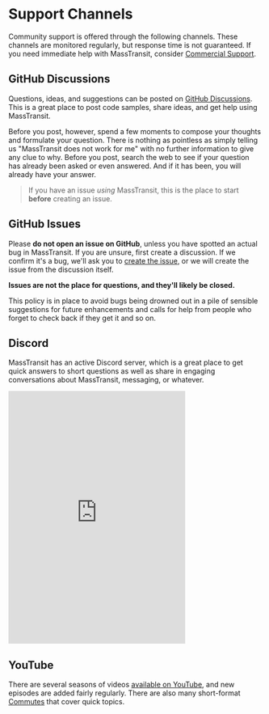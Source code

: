 # Support Channels

Community support is offered through the following channels. These channels are monitored regularly, but response time is not guaranteed. If you need immediate help with MassTransit, consider [Commercial Support](/support).

## GitHub Discussions

Questions, ideas, and suggestions can be posted on [GitHub Discussions](https://github.com/MassTransit/MassTransit/discussions). This is a great place to post code samples, share ideas, and get help using MassTransit. 

Before you post, however, spend a few moments to compose your thoughts and formulate your question. There is nothing as pointless as simply telling us "MassTransit does not work for me" with no further information to give any clue to why. Before you post, search the web to see if your question has already been asked or even answered. And if it has been, you will already have your answer.

> If you have an issue _using_ MassTransit, this is the place to start **before** creating an issue.

## GitHub Issues

Please **do not open an issue on GitHub**, unless you have spotted an actual bug in MassTransit. If you are unsure, first create a discussion. If we confirm it's a bug, we'll ask you to [create the issue][3], or we will create the issue from the discussion itself.

**Issues are not the place for questions, and they'll likely be closed.**

This policy is in place to avoid bugs being drowned out in a pile of sensible suggestions for future enhancements and calls for help from people who forget to check back if they get it and so on.

## Discord

MassTransit has an active Discord server, which is a great place to get quick answers to short questions as well as share in engaging conversations about MassTransit, messaging, or whatever.

<iframe src="https://discordapp.com/widget?id=682238261753675864&theme=dark" width="350" height="500" allowtransparency="true" frameborder="0"></iframe>

## YouTube

There are several seasons of videos [available on YouTube](https://www.youtube.com/playlist?list=PLx8uyNNs1ri2MBx6BjPum5j9_MMdIfM9C), and new episodes are added fairly regularly. There are also many short-format [Commutes](https://youtube.com/playlist?list=PLx8uyNNs1ri2_ldsW1aPb7_8E2FI7ZtaI) that cover quick topics.


[1]: http://stackoverflow.com/questions/tagged/masstransit
[3]: https://github.com/masstransit/masstransit/issues
[4]: https://gist.github.com/
